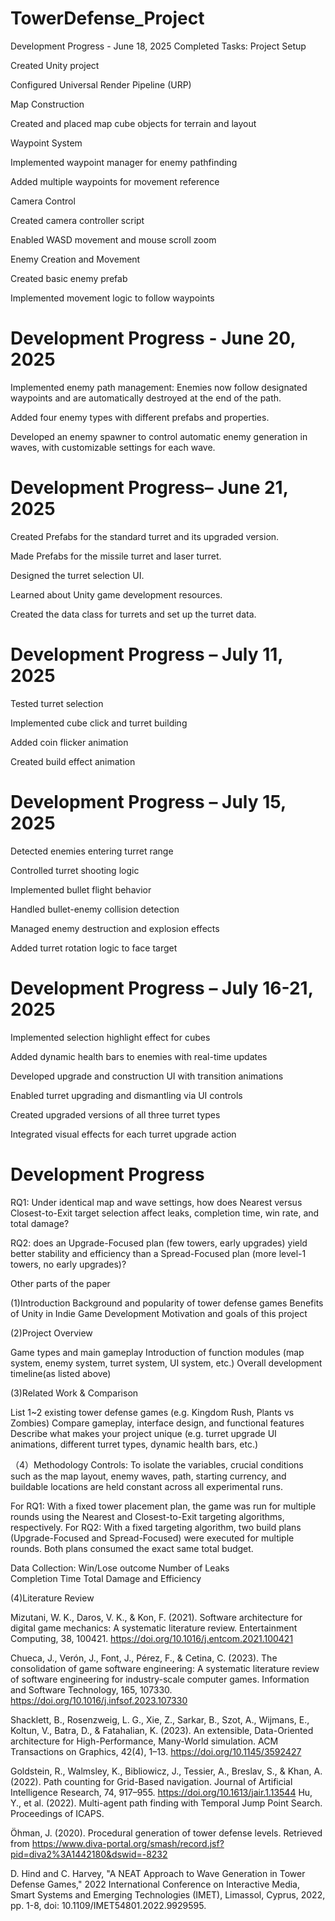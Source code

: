 # TowerDefense_Project
Development Progress - June 18, 2025
Completed Tasks:
Project Setup

Created Unity project

Configured Universal Render Pipeline (URP)

Map Construction

Created and placed map cube objects for terrain and layout

Waypoint System

Implemented waypoint manager for enemy pathfinding

Added multiple waypoints for movement reference

Camera Control

Created camera controller script

Enabled WASD movement and mouse scroll zoom

Enemy Creation and Movement

Created basic enemy prefab

Implemented movement logic to follow waypoints



Development Progress - June 20, 2025
======================================

Implemented enemy path management: Enemies now follow designated waypoints and are automatically destroyed at the end of the path.

Added four enemy types with different prefabs and properties.

Developed an enemy spawner to control automatic enemy generation in waves, with customizable settings for each wave.


Development Progress– June 21, 2025
=======================================
Created Prefabs for the standard turret and its upgraded version.

Made Prefabs for the missile turret and laser turret.

Designed the turret selection UI.

Learned about Unity game development resources.

Created the data class for turrets and set up the turret data.


Development Progress – July 11, 2025
======================================

Tested turret selection

Implemented cube click and turret building

Added coin flicker animation

Created build effect animation

Development Progress – July 15, 2025
=====================================

Detected enemies entering turret range

Controlled turret shooting logic

Implemented bullet flight behavior

Handled bullet-enemy collision detection

Managed enemy destruction and explosion effects

Added turret rotation logic to face target

Development Progress – July 16-21, 2025
=========================================
Implemented selection highlight effect for cubes

Added dynamic health bars to enemies with real-time updates

Developed upgrade and construction UI with transition animations

Enabled turret upgrading and dismantling via UI controls

Created upgraded versions of all three turret types

Integrated visual effects for each turret upgrade action


Development Progress
========================================
RQ1: Under identical map and wave settings, how does Nearest versus Closest-to-Exit target selection affect leaks, completion time, win rate, and total damage?

RQ2: does an Upgrade-Focused plan (few towers, early upgrades) yield better stability and efficiency than a Spread-Focused plan (more level-1 towers, no early upgrades)?

Other parts of the paper

(1)Introduction
Background and popularity of tower defense games
Benefits of Unity in Indie Game Development
Motivation and goals of this project

(2)Project Overview

Game types and main gameplay
Introduction of function modules (map system, enemy system, turret system, UI system, etc.)
Overall development timeline(as listed above)


(3)Related Work & Comparison

List 1~2 existing tower defense games (e.g. Kingdom Rush, Plants vs Zombies)
Compare gameplay, interface design, and functional features
Describe what makes your project unique (e.g. turret upgrade UI animations, different turret types, dynamic health bars, etc.)

（4）Methodology
Controls: To isolate the variables, crucial conditions such as the map layout, enemy waves, path, starting currency, and buildable locations are held constant across all experimental runs.

For RQ1: With a fixed tower placement plan, the game was run for multiple rounds using the Nearest and Closest-to-Exit targeting algorithms, respectively.
For RQ2: With a fixed targeting algorithm, two build plans (Upgrade-Focused and Spread-Focused) were executed for multiple rounds. Both plans consumed the exact same total budget.

Data Collection:
  Win/Lose outcome
  Number of Leaks  
  Completion Time
  Total Damage and Efficiency
  
(4)Literature Review


Mizutani, W. K., Daros, V. K., & Kon, F. (2021). Software architecture for digital game mechanics: A systematic literature review. Entertainment Computing, 38, 100421. https://doi.org/10.1016/j.entcom.2021.100421

Chueca, J., Verón, J., Font, J., Pérez, F., & Cetina, C. (2023). The consolidation of game software engineering: A systematic literature review of software engineering for industry-scale computer games. Information and Software Technology, 165, 107330. https://doi.org/10.1016/j.infsof.2023.107330

Shacklett, B., Rosenzweig, L. G., Xie, Z., Sarkar, B., Szot, A., Wijmans, E., Koltun, V., Batra, D., & Fatahalian, K. (2023). An extensible, Data-Oriented architecture for High-Performance, Many-World simulation. ACM Transactions on Graphics, 42(4), 1–13. https://doi.org/10.1145/3592427

Goldstein, R., Walmsley, K., Bibliowicz, J., Tessier, A., Breslav, S., & Khan, A. (2022). Path counting for Grid-Based navigation. Journal of Artificial Intelligence Research, 74, 917–955. https://doi.org/10.1613/jair.1.13544
Hu, Y., et al. (2022). Multi-agent path finding with Temporal Jump Point Search. Proceedings of ICAPS.

Öhman, J. (2020). Procedural generation of tower defense levels. Retrieved from https://www.diva-portal.org/smash/record.jsf?pid=diva2%3A1442180&dswid=-8232

D. Hind and C. Harvey, "A NEAT Approach to Wave Generation in Tower Defense Games," 2022 International Conference on Interactive Media, Smart Systems and Emerging Technologies (IMET), Limassol, Cyprus, 2022, pp. 1-8, doi: 10.1109/IMET54801.2022.9929595.

